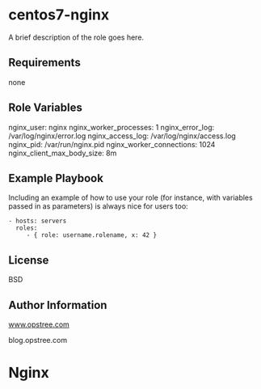 centos7-nginx
=========

A brief description of the role goes here.

Requirements
------------

none

Role Variables
--------------

nginx_user: nginx
nginx_worker_processes: 1
nginx_error_log: /var/log/nginx/error.log
nginx_access_log: /var/log/nginx/access.log
nginx_pid: /var/run/nginx.pid
nginx_worker_connections: 1024
nginx_client_max_body_size: 8m


Example Playbook
----------------

Including an example of how to use your role (for instance, with variables passed in as parameters) is always nice for users too:

    - hosts: servers
      roles:
         - { role: username.rolename, x: 42 }

License
-------

BSD

Author Information
------------------
www.opstree.com

blog.opstree.com

# Nginx
